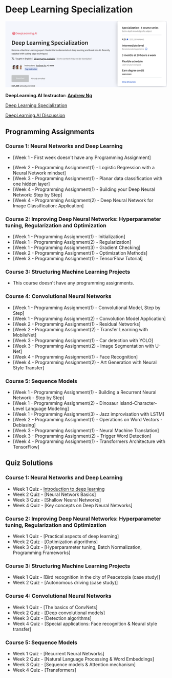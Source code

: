 # Deep Learning Specialization

![](https://github.com/hgnzheng/CS230_Stanford/blob/main/Deep_Learning_Specialization/coursera_page.png)

**DeepLearning.AI**
**Instructor: [Andrew Ng](https://www.andrewng.org/)**

[Deep Learning Specialization](https://www.coursera.org/specializations/deep-learning)

[DeepLearning.AI Discussion](https://community.deeplearning.ai/c/deep-learning-specialization/6)

## Programming Assignments

### Course 1: Neural Networks and Deep Learning
  * [Week 1 - First week doesn't have any Programming Assignment]
  - [Week 2 - Programming Assignment(1) - Logistic Regression with a Neural Network mindset]
  - [Week 3 - Programming Assignment(1) - Planar data classification with one hidden layer]
  - [Week 4 - Programming Assignment(1) - Building your Deep Neural Network: Step by Step]
  - [Week 4 - Programming Assignment(2) - Deep Neural Network for Image Classification: Application]

### Course 2: Improving Deep Neural Networks: Hyperparameter tuning, Regularization and Optimization

  - [Week 1 - Programming Assignment(1) - Initialization]
  - [Week 1 - Programming Assignment(2) - Regularization]
  - [Week 1 - Programming Assignment(3) - Gradient Checking]
  - [Week 2 - Programming Assignment(1) - Optimization Methods]
  - [Week 3 - Programming Assignment(1) - TensorFlow Tutorial]

### Course 3: Structuring Machine Learning Projects

  - This course doesn't have any programming assignments.
  
### Course 4: Convolutional Neural Networks

  - [Week 1 - Programming Assignment(1) - Convolutional Model, Step by Step]
  - [Week 1 - Programming Assignment(2) - Convolution Model Application]
  - [Week 2 - Programming Assignment(1) - Residual Networks]
  - [Week 2 - Programming Assignment(2) - Transfer Learning with MobileNet]
  - [Week 3 - Programming Assignment(1) - Car detection with YOLO]
  - [Week 3 - Programming Assignment(2) - Image Segmentation with U-Net]
  - [Week 4 - Programming Assignment(1) - Face Recognition]
  - [Week 4 - Programming Assignment(2) - Art Generation with Neural Style Transfer]

### Course 5: Sequence Models

  - [Week 1 - Programming Assignment(1) - Building a Recurrent Neural Network - Step by Step]
  - [Week 1 - Programming Assignment(2) - Dinosaur Island-Character-Level Language Modeling]
  - [Week 1 - Programming Assignment(3) - Jazz improvisation with LSTM]
  - [Week 2 - Programming Assignment(1) - Operations on Word Vectors - Debiasing]
  - [Week 3 - Programming Assignment(1) - Neural Machine Translation]
  - [Week 3 - Programming Assignment(2) - Trigger Word Detection]
  - [Week 4 - Programming Assignment(1) -  Transformers Architecture with TensorFlow]
  


## Quiz Solutions

### Course 1: Neural Networks and Deep Learning

  - Week 1 Quiz - [Introduction to deep learning](https://github.com/hgnzheng/CS230_Stanford/blob/main/Deep_Learning_Specialization/Quiz/C1_W1.pdf)
  - Week 2 Quiz - [Neural Network Basics]
  - Week 3 Quiz - [Shallow Neural Networks]
  - Week 4 Quiz - [Key concepts on Deep Neural Networks]

### Course 2: Improving Deep Neural Networks: Hyperparameter tuning, Regularization and Optimization

  - Week 1 Quiz - [Practical aspects of deep learning]
  - Week 2 Quiz - [Optimization algorithms]
  - Week 3 Quiz - [Hyperparameter tuning, Batch Normalization, Programming Frameworks]
  
### Course 3: Structuring Machine Learning Projects

  - Week 1 Quiz - [Bird recognition in the city of Peacetopia (case study)]
  - Week 2 Quiz - [Autonomous driving (case study)]

### Course 4: Convolutional Neural Networks

  - Week 1 Quiz - [The basics of ConvNets]
  - Week 2 Quiz - [Deep convolutional models]
  - Week 3 Quiz - [Detection algorithms]
  - Week 4 Quiz - [Special applications: Face recognition & Neural style transfer]

### Course 5: Sequence Models

  - Week 1 Quiz - [Recurrent Neural Networks]
  - Week 2 Quiz - [Natural Language Processing & Word Embeddings]
  - Week 3 Quiz - [Sequence models & Attention mechanism]
  - Week 4 Quiz - [Transformers]
